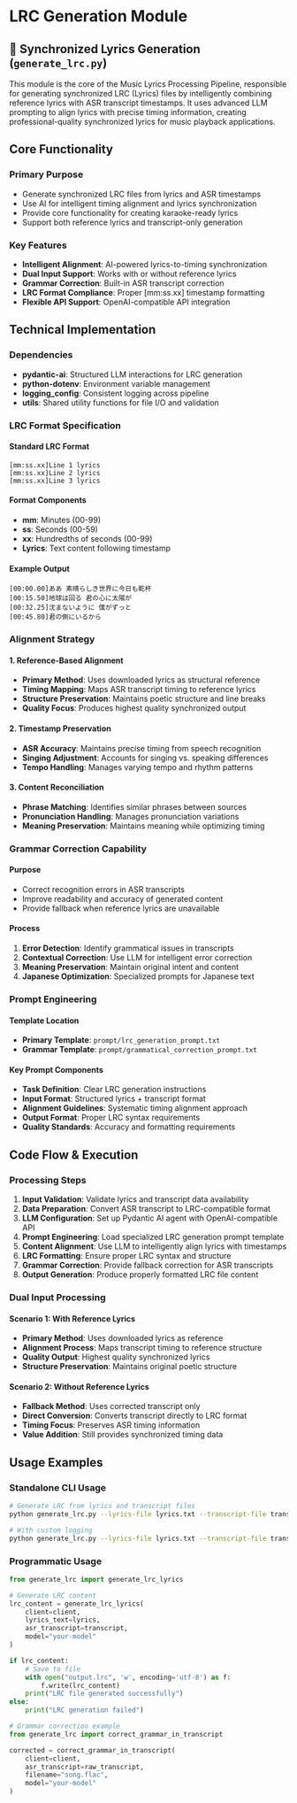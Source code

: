 # LRC Generation Module

## 📝 Synchronized Lyrics Generation (`generate_lrc.py`)

This module is the core of the Music Lyrics Processing Pipeline, responsible for generating synchronized LRC (Lyrics) files by intelligently combining reference lyrics with ASR transcript timestamps. It uses advanced LLM prompting to align lyrics with precise timing information, creating professional-quality synchronized lyrics for music playback applications.

## Core Functionality

### Primary Purpose
- Generate synchronized LRC files from lyrics and ASR timestamps
- Use AI for intelligent timing alignment and lyrics synchronization
- Provide core functionality for creating karaoke-ready lyrics
- Support both reference lyrics and transcript-only generation

### Key Features
- **Intelligent Alignment**: AI-powered lyrics-to-timing synchronization
- **Dual Input Support**: Works with or without reference lyrics
- **Grammar Correction**: Built-in ASR transcript correction
- **LRC Format Compliance**: Proper [mm:ss.xx] timestamp formatting
- **Flexible API Support**: OpenAI-compatible API integration

## Technical Implementation

### Dependencies
- **pydantic-ai**: Structured LLM interactions for LRC generation
- **python-dotenv**: Environment variable management
- **logging_config**: Consistent logging across pipeline
- **utils**: Shared utility functions for file I/O and validation

### LRC Format Specification

#### Standard LRC Format
```
[mm:ss.xx]Line 1 lyrics
[mm:ss.xx]Line 2 lyrics
[mm:ss.xx]Line 3 lyrics
```

#### Format Components
- **mm**: Minutes (00-99)
- **ss**: Seconds (00-59)
- **xx**: Hundredths of seconds (00-99)
- **Lyrics**: Text content following timestamp

#### Example Output
```
[00:00.00]ああ 素晴らしき世界に今日も乾杯
[00:15.50]地球は回る 君の心に太陽が
[00:32.25]沈まないように 僕がずっと
[00:45.80]君の側にいるから
```

### Alignment Strategy

#### 1. Reference-Based Alignment
- **Primary Method**: Uses downloaded lyrics as structural reference
- **Timing Mapping**: Maps ASR transcript timing to reference lyrics
- **Structure Preservation**: Maintains poetic structure and line breaks
- **Quality Focus**: Produces highest quality synchronized output

#### 2. Timestamp Preservation
- **ASR Accuracy**: Maintains precise timing from speech recognition
- **Singing Adjustment**: Accounts for singing vs. speaking differences
- **Tempo Handling**: Manages varying tempo and rhythm patterns

#### 3. Content Reconciliation
- **Phrase Matching**: Identifies similar phrases between sources
- **Pronunciation Handling**: Manages pronunciation variations
- **Meaning Preservation**: Maintains meaning while optimizing timing

### Grammar Correction Capability

#### Purpose
- Correct recognition errors in ASR transcripts
- Improve readability and accuracy of generated content
- Provide fallback when reference lyrics are unavailable

#### Process
1. **Error Detection**: Identify grammatical issues in transcripts
2. **Contextual Correction**: Use LLM for intelligent error correction
3. **Meaning Preservation**: Maintain original intent and content
4. **Japanese Optimization**: Specialized prompts for Japanese text

### Prompt Engineering

#### Template Location
- **Primary Template**: `prompt/lrc_generation_prompt.txt`
- **Grammar Template**: `prompt/grammatical_correction_prompt.txt`

#### Key Prompt Components
- **Task Definition**: Clear LRC generation instructions
- **Input Format**: Structured lyrics + transcript format
- **Alignment Guidelines**: Systematic timing alignment approach
- **Output Format**: Proper LRC syntax requirements
- **Quality Standards**: Accuracy and formatting requirements

## Code Flow & Execution

### Processing Steps
1. **Input Validation**: Validate lyrics and transcript data availability
2. **Data Preparation**: Convert ASR transcript to LRC-compatible format
3. **LLM Configuration**: Set up Pydantic AI agent with OpenAI-compatible API
4. **Prompt Engineering**: Load specialized LRC generation prompt template
5. **Content Alignment**: Use LLM to intelligently align lyrics with timestamps
6. **LRC Formatting**: Ensure proper LRC syntax and structure
7. **Grammar Correction**: Provide fallback correction for ASR transcripts
8. **Output Generation**: Produce properly formatted LRC file content

### Dual Input Processing

#### Scenario 1: With Reference Lyrics
- **Primary Method**: Uses downloaded lyrics as reference
- **Alignment Process**: Maps transcript timing to reference structure
- **Quality Output**: Highest quality synchronized lyrics
- **Structure Preservation**: Maintains original poetic structure

#### Scenario 2: Without Reference Lyrics
- **Fallback Method**: Uses corrected transcript only
- **Direct Conversion**: Converts transcript directly to LRC format
- **Timing Focus**: Preserves ASR timing information
- **Value Addition**: Still provides synchronized timing data

## Usage Examples

### Standalone CLI Usage
```bash
# Generate LRC from lyrics and transcript files
python generate_lrc.py --lyrics-file lyrics.txt --transcript-file transcript.txt --output song.lrc

# With custom logging
python generate_lrc.py --lyrics-file lyrics.txt --transcript-file transcript.txt --output song.lrc --log-level DEBUG
```

### Programmatic Usage
```python
from generate_lrc import generate_lrc_lyrics

# Generate LRC content
lrc_content = generate_lrc_lyrics(
    client=client,
    lyrics_text=lyrics,
    asr_transcript=transcript,
    model="your-model"
)

if lrc_content:
    # Save to file
    with open("output.lrc", 'w', encoding='utf-8') as f:
        f.write(lrc_content)
    print("LRC file generated successfully")
else:
    print("LRC generation failed")

# Grammar correction example
from generate_lrc import correct_grammar_in_transcript

corrected = correct_grammar_in_transcript(
    client=client,
    asr_transcript=raw_transcript,
    filename="song.flac",
    model="your-model"
)
```

